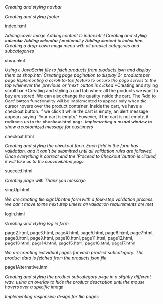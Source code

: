 *Creating and styling navbar*

*Creating and styling footer*

index.html

*Adding cover image*
*Adding content to index.html*
*Creating and styling calendar*
*Adding calendar functionality*
*Adding content to index.html*
*Creating a drop-down mega menu with all product categories and subcategories*

shop.html

*Using a JavaScript file to fetch products from products.json and display them on shop.html*
*Creating page pagination to display 24 products per page*
*Implementing a scroll-to-top feature to ensure the page scrolls to the top whenever the 'previous' or 'next' button is clicked*
*Creating and styling scroll bar
*Creating and styling a cart tab where all the products we want to buy are stored. We can also change the quatity inside the cart. The 'Add to Cart' button functionality will be implemented to appear only when the cursor hovers over the product container. Inside the cart, we have a checkout button. If we click it while the cart is empty, an alert message appears saying 'Your cart is empty.' However, if the cart is not empty, it redirects us to the checkout.html page.
*Implementing a modal window to show a customized message for customers*

checkout.html

*Creating and styling the checkout form. Each field in the form has validation, and it can't be submitted until all validation rules are followed. Once everything is correct and the 'Proceed to Checkout' button is clicked, it will take us to the succeed.html page*

succeed.html

*Creating page with Thank you message*

singUp.html

*We are creating the signUp.html form with a four-step validation process. We can't move to the next step unless all validation requirements are met*

login.html

*Creating and styling log in form*

page2.html, page3.html, page4.html, page5.html, page6.html, page7.html, page8.html, page9.html, page10.html, page11.html, page12.html, page13.html, page14.html, page15.html, page16.html, page17.html

*We are creating individual pages for each product subcategory. The product data is fetched from the products.json file*

page1Alternative.html

*Creating and styling the product subcategory page in a slightly different way, using an overlay to hide the product description until the mouse hovers over a specific image*

*Implementing responsive design for the pages*

